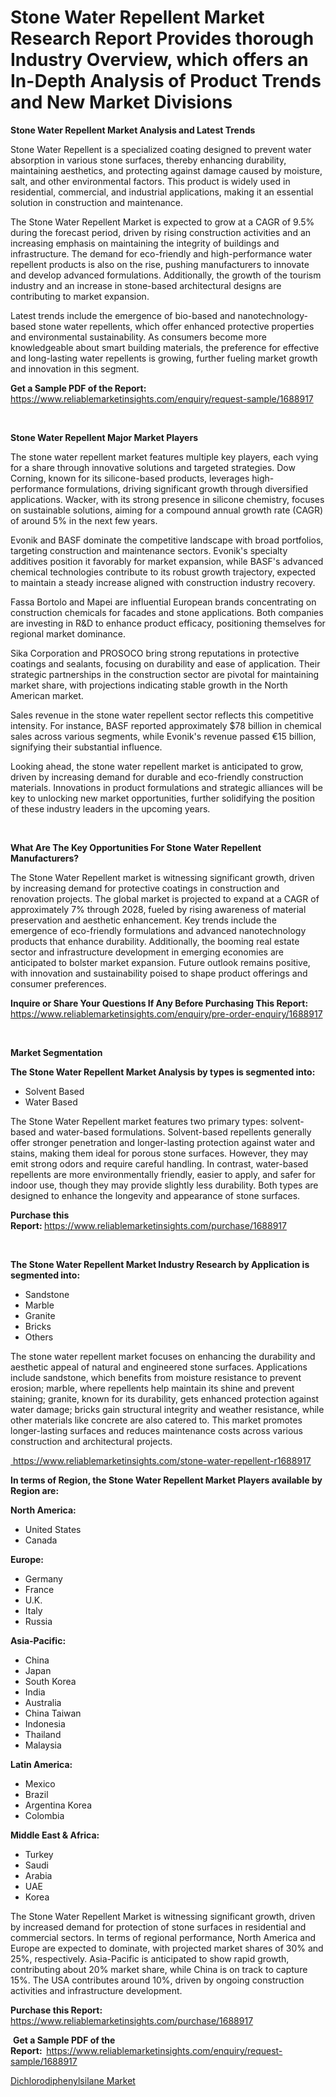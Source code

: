<p><h1>Stone Water Repellent Market Research Report Provides thorough Industry Overview, which offers an In-Depth Analysis of Product Trends and New Market Divisions</h1></p><p><strong>Stone Water Repellent Market Analysis and Latest Trends</strong></p>
<p><p>Stone Water Repellent is a specialized coating designed to prevent water absorption in various stone surfaces, thereby enhancing durability, maintaining aesthetics, and protecting against damage caused by moisture, salt, and other environmental factors. This product is widely used in residential, commercial, and industrial applications, making it an essential solution in construction and maintenance.</p><p>The Stone Water Repellent Market is expected to grow at a CAGR of 9.5% during the forecast period, driven by rising construction activities and an increasing emphasis on maintaining the integrity of buildings and infrastructure. The demand for eco-friendly and high-performance water repellent products is also on the rise, pushing manufacturers to innovate and develop advanced formulations. Additionally, the growth of the tourism industry and an increase in stone-based architectural designs are contributing to market expansion.</p><p>Latest trends include the emergence of bio-based and nanotechnology-based stone water repellents, which offer enhanced protective properties and environmental sustainability. As consumers become more knowledgeable about smart building materials, the preference for effective and long-lasting water repellents is growing, further fueling market growth and innovation in this segment.</p></p>
<p><strong>Get a Sample PDF of the Report:&nbsp;</strong> <a href="https://www.reliablemarketinsights.com/enquiry/request-sample/1688917?utm_campaign=1558&utm_medium=2&utm_source=Github&utm_content=ia&utm_term=26032025&utm_id=stone-water-repellent">https://www.reliablemarketinsights.com/enquiry/request-sample/1688917</a></p>
<p>&nbsp;</p>
<p><strong>Stone Water Repellent Major Market Players</strong></p>
<p><p>The stone water repellent market features multiple key players, each vying for a share through innovative solutions and targeted strategies. Dow Corning, known for its silicone-based products, leverages high-performance formulations, driving significant growth through diversified applications. Wacker, with its strong presence in silicone chemistry, focuses on sustainable solutions, aiming for a compound annual growth rate (CAGR) of around 5% in the next few years.</p><p>Evonik and BASF dominate the competitive landscape with broad portfolios, targeting construction and maintenance sectors. Evonik's specialty additives position it favorably for market expansion, while BASF's advanced chemical technologies contribute to its robust growth trajectory, expected to maintain a steady increase aligned with construction industry recovery.</p><p>Fassa Bortolo and Mapei are influential European brands concentrating on construction chemicals for facades and stone applications. Both companies are investing in R&D to enhance product efficacy, positioning themselves for regional market dominance.</p><p>Sika Corporation and PROSOCO bring strong reputations in protective coatings and sealants, focusing on durability and ease of application. Their strategic partnerships in the construction sector are pivotal for maintaining market share, with projections indicating stable growth in the North American market.</p><p>Sales revenue in the stone water repellent sector reflects this competitive intensity. For instance, BASF reported approximately $78 billion in chemical sales across various segments, while Evonik's revenue passed €15 billion, signifying their substantial influence.</p><p>Looking ahead, the stone water repellent market is anticipated to grow, driven by increasing demand for durable and eco-friendly construction materials. Innovations in product formulations and strategic alliances will be key to unlocking new market opportunities, further solidifying the position of these industry leaders in the upcoming years.</p></p>
<p>&nbsp;</p>
<p><strong>What Are The Key Opportunities For Stone Water Repellent Manufacturers?</strong></p>
<p><p>The Stone Water Repellent market is witnessing significant growth, driven by increasing demand for protective coatings in construction and renovation projects. The global market is projected to expand at a CAGR of approximately 7% through 2028, fueled by rising awareness of material preservation and aesthetic enhancement. Key trends include the emergence of eco-friendly formulations and advanced nanotechnology products that enhance durability. Additionally, the booming real estate sector and infrastructure development in emerging economies are anticipated to bolster market expansion. Future outlook remains positive, with innovation and sustainability poised to shape product offerings and consumer preferences.</p></p>
<p><strong>Inquire or Share Your Questions If Any Before Purchasing This Report:</strong> <a href="https://www.reliablemarketinsights.com/enquiry/pre-order-enquiry/1688917?utm_campaign=1558&utm_medium=2&utm_source=Github&utm_content=ia&utm_term=26032025&utm_id=stone-water-repellent">https://www.reliablemarketinsights.com/enquiry/pre-order-enquiry/1688917</a></p>
<p>&nbsp;</p>
<p><strong>Market Segmentation</strong></p>
<p><strong>The Stone Water Repellent Market Analysis by types is segmented into:</strong></p>
<p><ul><li>Solvent Based</li><li>Water Based</li></ul></p>
<p><p>The Stone Water Repellent market features two primary types: solvent-based and water-based formulations. Solvent-based repellents generally offer stronger penetration and longer-lasting protection against water and stains, making them ideal for porous stone surfaces. However, they may emit strong odors and require careful handling. In contrast, water-based repellents are more environmentally friendly, easier to apply, and safer for indoor use, though they may provide slightly less durability. Both types are designed to enhance the longevity and appearance of stone surfaces.</p></p>
<p><strong>Purchase this Report:&nbsp;</strong><a href="https://www.reliablemarketinsights.com/purchase/1688917?utm_campaign=1558&utm_medium=2&utm_source=Github&utm_content=ia&utm_term=26032025&utm_id=stone-water-repellent">https://www.reliablemarketinsights.com/purchase/1688917</a></p>
<p>&nbsp;</p>
<p><strong>The Stone Water Repellent Market Industry Research by Application is segmented into:</strong></p>
<p><ul><li>Sandstone</li><li>Marble</li><li>Granite</li><li>Bricks</li><li>Others</li></ul></p>
<p><p>The stone water repellent market focuses on enhancing the durability and aesthetic appeal of natural and engineered stone surfaces. Applications include sandstone, which benefits from moisture resistance to prevent erosion; marble, where repellents help maintain its shine and prevent staining; granite, known for its durability, gets enhanced protection against water damage; bricks gain structural integrity and weather resistance, while other materials like concrete are also catered to. This market promotes longer-lasting surfaces and reduces maintenance costs across various construction and architectural projects.</p></p>
<p><a href="https://www.reliablemarketinsights.com/stone-water-repellent-r1688917?utm_campaign=1558&utm_medium=2&utm_source=Github&utm_content=ia&utm_term=26032025&utm_id=stone-water-repellent">&nbsp;https://www.reliablemarketinsights.com/stone-water-repellent-r1688917</a></p>
<p><strong>In terms of Region, the Stone Water Repellent Market Players available by Region are:</strong></p>
<p>
    <p> <strong> North America: </strong>
        <ul>
            <li>United States</li>
            <li>Canada</li>
        </ul>
        </p> 
    <p> <strong> Europe: </strong>
        <ul>
            <li>Germany</li>
            <li>France</li>
            <li>U.K.</li>
            <li>Italy</li>
            <li>Russia</li>
        </ul>
        </p> 
    <p> <strong> Asia-Pacific: </strong>
        <ul>
            <li>China</li>
            <li>Japan</li>
            <li>South Korea</li>
            <li>India</li>
            <li>Australia</li>
            <li>China Taiwan</li>
            <li>Indonesia</li>
            <li>Thailand</li>
            <li>Malaysia</li>
        </ul>
        </p> 
    <p> <strong> Latin America: </strong>
        <ul>
            <li>Mexico</li>
            <li>Brazil</li>
            <li>Argentina Korea</li>
            <li>Colombia</li>
        </ul>
        </p> 
    <p> <strong> Middle East & Africa: </strong>
        <ul>
            <li>Turkey</li>
            <li>Saudi</li>
            <li>Arabia</li>
            <li>UAE</li>
            <li>Korea</li>
        </ul>
    </p>
    </p>
<p><p>The Stone Water Repellent Market is witnessing significant growth, driven by increased demand for protection of stone surfaces in residential and commercial sectors. In terms of regional performance, North America and Europe are expected to dominate, with projected market shares of 30% and 25%, respectively. Asia-Pacific is anticipated to show rapid growth, contributing about 20% market share, while China is on track to capture 15%. The USA contributes around 10%, driven by ongoing construction activities and infrastructure development.</p></p>
<p><strong>Purchase this Report: </strong><a href="https://www.reliablemarketinsights.com/purchase/1688917?utm_campaign=1558&utm_medium=2&utm_source=Github&utm_content=ia&utm_term=26032025&utm_id=stone-water-repellent">https://www.reliablemarketinsights.com/purchase/1688917</a></p>
<p>&nbsp;<strong>Get a Sample PDF of the Report:&nbsp;&nbsp;</strong><a href="https://www.reliablemarketinsights.com/enquiry/request-sample/1688917?utm_campaign=1558&utm_medium=2&utm_source=Github&utm_content=ia&utm_term=26032025&utm_id=stone-water-repellent">https://www.reliablemarketinsights.com/enquiry/request-sample/1688917</a></p>
<p><strong></strong></p>
<p><p><a href="https://github.com/mookiesville/Market-Research-Report-List-1/blob/main/dichlorodiphenylsilane-market.md?utm_campaign=1558&utm_medium=2&utm_source=Github&utm_content=ia&utm_term=26032025&utm_id=stone-water-repellent">Dichlorodiphenylsilane Market</a></p></p>